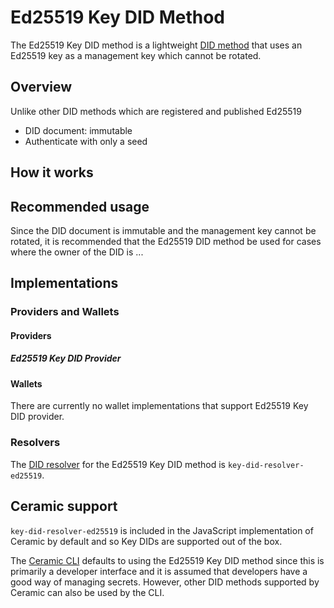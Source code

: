 # Ed25519 Key DID Method
The Ed25519 Key DID method is a lightweight [DID method]() that uses an Ed25519 key as a management key which cannot be rotated.


## Overview

Unlike other DID methods which are registered and published Ed25519

- DID document: immutable
- Authenticate with only a seed

## How it works

## Recommended usage
Since the DID document is immutable and the management key cannot be rotated, it is recommended that the Ed25519 DID method be used for cases where the owner of the DID is ...

## Implementations

### Providers and Wallets

#### Providers

##### Ed25519 Key DID Provider

#### Wallets

There are currently no wallet implementations that support Ed25519 Key DID provider.

### Resolvers
The [DID resolver]() for the Ed25519 Key DID method is `key-did-resolver-ed25519`.

## Ceramic support
`key-did-resolver-ed25519` is included in the JavaScript implementation of Ceramic by default and so Key DIDs are supported out of the box.

The [Ceramic CLI]() defaults to using the Ed25519 Key DID method since this is primarily a developer interface and it is assumed that developers have a good way of managing secrets. However, other DID methods supported by Ceramic can also be used by the CLI.
